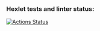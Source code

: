### Hexlet tests and linter status:
[![Actions Status](https://github.com/Stepan203/java-project-78/workflows/hexlet-check/badge.svg)](https://github.com/Stepan203/java-project-78/actions)